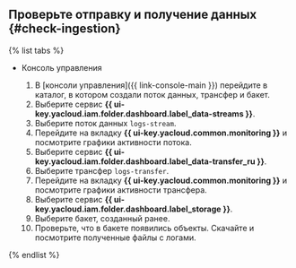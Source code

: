 ## Проверьте отправку и получение данных {#check-ingestion}

{% list tabs %}

- Консоль управления

  1. В [консоли управления]({{ link-console-main }}) перейдите в каталог, в котором создали поток данных, трансфер и бакет.
  1. Выберите сервис **{{ ui-key.yacloud.iam.folder.dashboard.label_data-streams }}**.
  1. Выберите поток данных `logs-stream`.
  1. Перейдите на вкладку **{{ ui-key.yacloud.common.monitoring }}** и посмотрите графики активности потока.
  1. Выберите сервис **{{ ui-key.yacloud.iam.folder.dashboard.label_data-transfer_ru }}**.
  1. Выберите трансфер `logs-transfer`.
  1. Перейдите на вкладку **{{ ui-key.yacloud.common.monitoring }}** и посмотрите графики активности трансфера.
  1. Выберите сервис **{{ ui-key.yacloud.iam.folder.dashboard.label_storage }}**.
  1. Выберите бакет, созданный ранее.
  1. Проверьте, что в бакете появились объекты. Скачайте и посмотрите полученные файлы с логами.

{% endlist %}